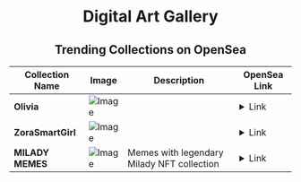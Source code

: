 <div align="center">

# Digital Art Gallery

## Trending Collections on OpenSea

| Collection Name                       | Image                                                                                     | Description                       | OpenSea Link                                                                                          |
|---------------------------------------|-------------------------------------------------------------------------------------------|-----------------------------------|--------------------------------------------------------------------------------------------------------|
| **Olivia** | ![Image](https://i.seadn.io/s/raw/files/d6fc604ac655042d3f874144bd39879b.png?w=500&auto=format?w=200&auto=format) |  | <details><summary>Link</summary>[Olivia](https://opensea.io/collection/olivia-32)</details> |
| **ZoraSmartGirl** | ![Image](https://i.seadn.io/s/raw/files/ef22e815a6ce4c45068d660a9e45b96e.png?w=500&auto=format?w=200&auto=format) |  | <details><summary>Link</summary>[ZoraSmartGirl](https://opensea.io/collection/zorasmartgirl)</details> |
| **MILADY MEMES** | ![Image](https://i.seadn.io/s/raw/files/2a194b961ecbc36b8d118172a70446d3.jpg?w=500&auto=format?w=200&auto=format) | Memes with legendary Milady NFT collection | <details><summary>Link</summary>[MILADY MEMES](https://opensea.io/collection/milady-memes)</details> |

</div>